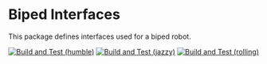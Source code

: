 # Biped Interfaces

This package defines interfaces used for a biped robot.

[![Build and Test (humble)](../../actions/workflows/build_and_test_humble.yaml/badge.svg?branch=rolling)](../../actions/workflows/build_and_test_humble.yaml?query=branch:rolling)
[![Build and Test (jazzy)](../../actions/workflows/build_and_test_jazzy.yaml/badge.svg?branch=rolling)](../../actions/workflows/build_and_test_jazzy.yaml?query=branch:rolling)
[![Build and Test (rolling)](../../actions/workflows/build_and_test_rolling.yaml/badge.svg?branch=rolling)](../../actions/workflows/build_and_test_rolling.yaml?query=branch:rolling)
